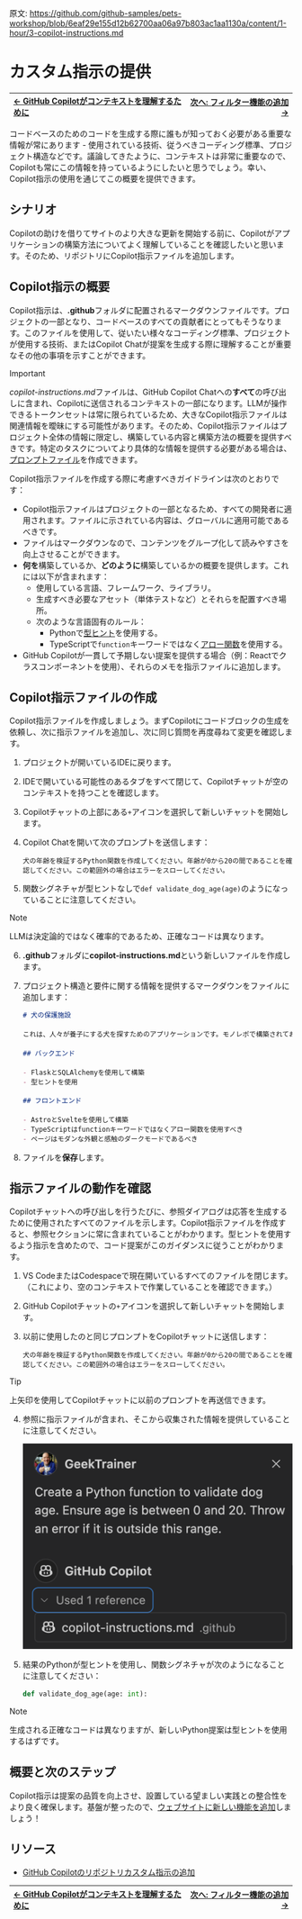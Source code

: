 原文: https://github.com/github-samples/pets-workshop/blob/6eaf29e155d12b62700aa06a97b803ac1aa1130a/content/1-hour/3-copilot-instructions.md

# カスタム指示の提供

| [← GitHub Copilotがコンテキストを理解するために][walkthrough-previous] | [次へ: フィルター機能の追加 →][walkthrough-next] |
|:-----------------------------------|------------------------------------------:|

コードベースのためのコードを生成する際に誰もが知っておく必要がある重要な情報が常にあります - 使用されている技術、従うべきコーディング標準、プロジェクト構造などです。議論してきたように、コンテキストは非常に重要なので、Copilotも常にこの情報を持っているようにしたいと思うでしょう。幸い、Copilot指示の使用を通じてこの概要を提供できます。

## シナリオ

Copilotの助けを借りてサイトのより大きな更新を開始する前に、Copilotがアプリケーションの構築方法についてよく理解していることを確認したいと思います。そのため、リポジトリにCopilot指示ファイルを追加します。

## Copilot指示の概要

Copilot指示は、**.github**フォルダに配置されるマークダウンファイルです。プロジェクトの一部となり、コードベースのすべての貢献者にとってもそうなります。このファイルを使用して、従いたい様々なコーディング標準、プロジェクトが使用する技術、またはCopilot Chatが提案を生成する際に理解することが重要なその他の事項を示すことができます。

> [!IMPORTANT]
> *copilot-instructions.md*ファイルは、GitHub Copilot Chatへの**すべて**の呼び出しに含まれ、Copilotに送信されるコンテキストの一部になります。LLMが操作できるトークンセットは常に限られているため、大きなCopilot指示ファイルは関連情報を曖昧にする可能性があります。そのため、Copilot指示ファイルはプロジェクト全体の情報に限定し、構築している内容と構築方法の概要を提供すべきです。特定のタスクについてより具体的な情報を提供する必要がある場合は、[プロンプトファイル](https://docs.github.com/en/copilot/customizing-copilot/adding-repository-custom-instructions-for-github-copilot?tool=vscode#about-prompt-files)を作成できます。

Copilot指示ファイルを作成する際に考慮すべきガイドラインは次のとおりです：

- Copilot指示ファイルはプロジェクトの一部となるため、すべての開発者に適用されます。ファイルに示されている内容は、グローバルに適用可能であるべきです。
- ファイルはマークダウンなので、コンテンツをグループ化して読みやすさを向上させることができます。
- **何を**構築しているか、**どのように**構築しているかの概要を提供します。これには以下が含まれます：
    - 使用している言語、フレームワーク、ライブラリ。
    - 生成すべき必要なアセット（単体テストなど）とそれらを配置すべき場所。
    - 次のような言語固有のルール：
        - Pythonで[型ヒント][type-hints]を使用する。
        - TypeScriptで`function`キーワードではなく[アロー関数][arrow-functions]を使用する。
- GitHub Copilotが一貫して予期しない提案を提供する場合（例：Reactでクラスコンポーネントを使用）、それらのメモを指示ファイルに追加します。

## Copilot指示ファイルの作成

Copilot指示ファイルを作成しましょう。まずCopilotにコードブロックの生成を依頼し、次に指示ファイルを追加し、次に同じ質問を再度尋ねて変更を確認します。

1. プロジェクトが開いているIDEに戻ります。
2. IDEで開いている可能性のあるタブをすべて閉じて、Copilotチャットが空のコンテキストを持つことを確認します。
3. Copilotチャットの上部にある`+`アイコンを選択して新しいチャットを開始します。
4. Copilot Chatを開いて次のプロンプトを送信します：

    ```
    犬の年齢を検証するPython関数を作成してください。年齢が0から20の間であることを確認してください。この範囲外の場合はエラーをスローしてください。
    ```

5. 関数シグネチャが型ヒントなしで`def validate_dog_age(age)`のようになっていることに注意してください。

> [!NOTE]
> LLMは決定論的ではなく確率的であるため、正確なコードは異なります。

6. **.github**フォルダに**copilot-instructions.md**という新しいファイルを作成します。
7. プロジェクト構造と要件に関する情報を提供するマークダウンをファイルに追加します：

    ```markdown
    # 犬の保護施設

    これは、人々が養子にする犬を探すためのアプリケーションです。モノレポで構築されており、Flaskベースのバックエンドと、Astroベースのフロントエンドがあります。

    ## バックエンド

    - FlaskとSQLAlchemyを使用して構築
    - 型ヒントを使用

    ## フロントエンド

    - AstroとSvelteを使用して構築
    - TypeScriptはfunctionキーワードではなくアロー関数を使用すべき
    - ページはモダンな外観と感触のダークモードであるべき
    ```

8. ファイルを**保存**します。

## 指示ファイルの動作を確認

Copilotチャットへの呼び出しを行うたびに、参照ダイアログは応答を生成するために使用されたすべてのファイルを示します。Copilot指示ファイルを作成すると、参照セクションに常に含まれていることがわかります。型ヒントを使用するよう指示を含めたので、コード提案がこのガイダンスに従うことがわかります。

1. VS CodeまたはCodespaceで現在開いているすべてのファイルを閉じます。（これにより、空のコンテキストで作業していることを確認できます。）
2. GitHub Copilotチャットの`+`アイコンを選択して新しいチャットを開始します。
3. 以前に使用したのと同じプロンプトをCopilotチャットに送信します：

    ```
    犬の年齢を検証するPython関数を作成してください。年齢が0から20の間であることを確認してください。この範囲外の場合はエラーをスローしてください。
    ```

> [!TIP]
> 上矢印を使用してCopilotチャットに以前のプロンプトを再送信できます。

4. 参照に指示ファイルが含まれ、そこから収集された情報を提供していることに注意してください。

    ![参照セクションが展開され、リストにCopilot指示が表示されているチャットウィンドウのスクリーンショット](./images/copilot-chat-references.png)

5. 結果のPythonが型ヒントを使用し、関数シグネチャが次のようになることに注意してください：

    ```python
    def validate_dog_age(age: int):
    ```

> [!NOTE]
> 生成される正確なコードは異なりますが、新しいPython提案は型ヒントを使用するはずです。

## 概要と次のステップ

Copilot指示は提案の品質を向上させ、設置している望ましい実践との整合性をより良く確保します。基盤が整ったので、[ウェブサイトに新しい機能を追加][walkthrough-next]しましょう！

## リソース

- [GitHub Copilotのリポジトリカスタム指示の追加][custom-instructions]


| [← GitHub Copilotがコンテキストを理解するために][walkthrough-previous] | [次へ: フィルター機能の追加 →][walkthrough-next] |
|:-----------------------------------|------------------------------------------:|

[arrow-functions]: https://developer.mozilla.org/en-US/docs/Web/JavaScript/Reference/Functions/Arrow_functions
[custom-instructions]: https://docs.github.com/en/copilot/customizing-copilot/adding-repository-custom-instructions-for-github-copilot
[type-hints]: https://mypy.readthedocs.io/en/stable/cheat_sheet_py3.html
[walkthrough-previous]: ./2-explore-project.md
[walkthrough-next]: ./4-add-feature.md